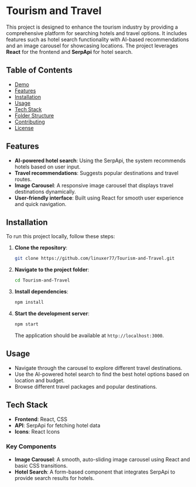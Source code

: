 # Tourism and Travel

This project is designed to enhance the tourism industry by providing a comprehensive platform for searching hotels and travel options. It includes features such as hotel search functionality with AI-based recommendations and an image carousel for showcasing locations. The project leverages **React** for the frontend and **SerpApi** for hotel search.

## Table of Contents

- [Demo](#demo)
- [Features](#features)
- [Installation](#installation)
- [Usage](#usage)
- [Tech Stack](#tech-stack)
- [Folder Structure](#folder-structure)
- [Contributing](#contributing)
- [License](#license)

## Features

- **AI-powered hotel search**: Using the SerpApi, the system recommends hotels based on user input.
- **Travel recommendations**: Suggests popular destinations and travel routes.
- **Image Carousel**: A responsive image carousel that displays travel destinations dynamically.
- **User-friendly interface**: Built using React for smooth user experience and quick navigation.

## Installation

To run this project locally, follow these steps:

1. **Clone the repository**:

    ```bash
    git clone https://github.com/linuxer77/Tourism-and-Travel.git
    ```

2. **Navigate to the project folder**:

    ```bash
    cd Tourism-and-Travel
    ```

3. **Install dependencies**:

    ```bash
    npm install
    ```

4. **Start the development server**:

    ```bash
    npm start
    ```

    The application should be available at `http://localhost:3000`.

## Usage

- Navigate through the carousel to explore different travel destinations.
- Use the AI-powered hotel search to find the best hotel options based on location and budget.
- Browse different travel packages and popular destinations.

## Tech Stack

- **Frontend**: React, CSS
- **API**: SerpApi for fetching hotel data
- **Icons**: React Icons

### Key Components

- **Image Carousel**: A smooth, auto-sliding image carousel using React and basic CSS transitions.
- **Hotel Search**: A form-based component that integrates SerpApi to provide search results for hotels.
